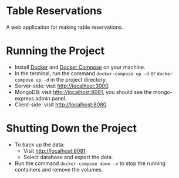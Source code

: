 # Table Reservations
A web applicaiton for making table reservations.

# Running the Project

- Install [Docker](https://www.docker.com/products/docker-desktop) and [Docker Compose](https://docs.docker.com/compose/install/) on your machine.
- In the terminal, run the command `docker-compose up -d` or `docker compose up -d` in the project directory.
- Server-side: visit [http://localhost:3000](http://localhost:3000).
- MongoDB: visit [http://localhost:8081](http://localhost:8081), you should see the mongo-express admin panel.
- Client-side: visit [http://localhost:8080](http://localhost:8080).

# Shutting Down the Project

- To back up the data:
	- Visit [http://localhost:8081](http://localhost:8081).
	- Select database and export the data.
- Run the command `docker-compose down -v` to stop the running containers and remove the volumes.


